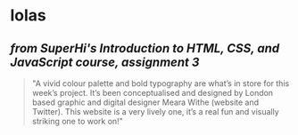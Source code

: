 # lolas
## *from SuperHi's Introduction to HTML, CSS, and JavaScript course, assignment 3*
> "A vivid colour palette and bold typography are what’s in store for this week’s project. It’s been conceptualised and designed by London based graphic and digital designer Meara Withe (website and Twitter). This website is a very lively one, it’s a real fun and visually striking one to work on!"
